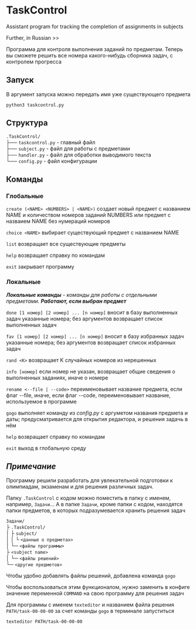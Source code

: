 # TaskControl

Assistant program for tracking the completion of assignments in subjects

Further, in Russian >>

Программа для контроля выполнения заданий по предметам.
Теперь вы сможете решить все номера какого-нибудь сборника задач, с контролем прогресса

## Запуск

В аргумент запуска можно передать имя уже существующего предмета

```shell
python3 taskcontrol.py
```

## Структура

`.TaskControl/`<br>
├── `taskcontrol.py` - главный файл<br>
├── `subject.py` - файл для работы с предметами<br>
├── `handler.py` - файл для обработки выводимого текста<br>
└── `config.py` - файл конфигурации<br>

## Команды

### Глобальные

`create (<NAME> <NUMBERS> | <NAME>)` создает новый предмет с названием NAME и количеством номеров заданий NUMBERS или предмет с назваием NAME без нумераций номеров

`choice <NAME>` выбирает существующий предмет с названием NAME

`list` возвращает все существующие предметы

`help` возвращает справку по командам

`exit` закрывает программу

### Локальные

_**Локальные команды** - команды для работы с отдельными предметами. **Работают, если выбран предмет**_

`done [1 номер] [2 номер] ... [n номер]` вносит в базу выполненных задач указанные номера;
    без аргументов возвращает список выполненных задач

`fav [1 номер] [2 номер] ... [n номер]` вносит в базу избранных задач указанные номера;
    без аргументов возвращает список избранных задач

`rand <K>` возвращает K случайных номеров из нерешенных

`info [номер]` если номер не указан, возвращает общие сведения о выполненных заданиях, иначе о номере

`rename <--file | --code>` переименовывает название предмета, если флаг --file, иначе, если флаг --code, переименовывает название, используемое в программе

`gogo` выполняет команду из _config.py_ с аргуметом названия предмета и даты; предусматривается для открытия редактора, и решения задачь в нём

`help` возвращает справку по командам

`exit` выход в глобальную среду

## _Примечание_

Программу решили разработать для увлекательной подготовки к олимпиадам, экзаменам и для решения различных задач.


Папку `.TaskControl` с кодом можно поместить в папку с именем, например, `Задачи`... 
А в папке `Задачи`, кроме папки с кодом, находятся папки предметов, 
в которых подразумевается хранить решения задач

`Задачи/`<br>
├ `.TaskControl/`<br>
│   ├ `subject/`<br>
│   │   └ `<данные о предметах>`<br>
│   └─ `<файлы программы>`<br>
├ `<subject name>`<br>
│   └─ `<файлы решений>`<br>
└─ `<другие предметов>`<br>

Чтобы удобно добавлять файлы решений,
добавлена команда `gogo`

Чтобы воспользоваться этим функционалом, 
нужно заменить в конфиге значение переменной `COMMAND` на свою программу для решения задач

Для программы с именем `texteditor` и названием файла решения `PATH/task-00-00-00` за счет команды `gogo` в терминале запуститься
```shell
texteditor PATH/task-00-00-00
```
